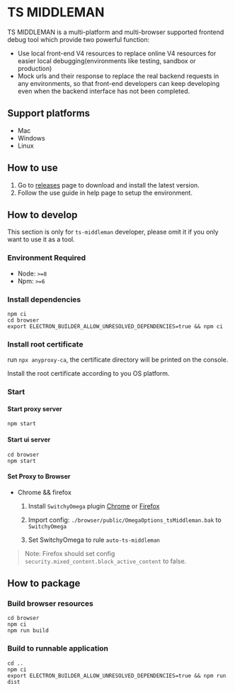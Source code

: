 # TS MIDDLEMAN

TS MIDDLEMAN is a multi-platform and multi-browser supported frontend debug tool which provide two powerful function:

- Use local front-end V4 resources to replace online V4 resources for easier local debugging(environments like testing, sandbox or production)
- Mock urls and their response to replace the real backend requests in any environments, so that front-end developers can keep developing even when the backend interface has not been completed.

## Support platforms

- Mac
- Windows
- Linux

## How to use

1. Go to [releases](https://github.com/BaiwangTradeshift/v4-debug-helper/releases) page to download and install the latest version.
2. Follow the use guide in help page to setup the environment.

## How to develop

This section is only for `ts-middleman` developer, please omit it if you only want to use it as a tool.

### Environment Required

- Node: `>=8`
- Npm: `>=6`


### Install dependencies

```
npm ci
cd browser
export ELECTRON_BUILDER_ALLOW_UNRESOLVED_DEPENDENCIES=true && npm ci
```

###  Install root certificate

run `npx anyproxy-ca`, the certificate directory will be printed on the console.

Install the root certificate according to you OS platform.

###  Start

#### Start proxy server

```
npm start
```
#### Start ui server

```
cd browser
npm start 
```


#### Set Proxy to Browser

- Chrome && firefox
    
    1. Install `SwitchyOmega` plugin [Chrome](https://chrome.google.com/webstore/detail/proxy-switchyomega/padekgcemlokbadohgkifijomclgjgif?hl=zh-CN) or [Firefox](https://addons.mozilla.org/en-US/firefox/addon/switchyomega/)
    
    2. Import config: `./browser/public/OmegaOptions_tsMiddleman.bak` to `SwitchyOmega`
    
    3. Set SwitchyOmega to rule `auto-ts-middleman`
    
> Note: Firefox should set config `security.mixed_content.block_active_content` to false.


## How to package

### Build browser resources

```
cd browser
npm ci
npm run build
```

### Build to runnable application

```
cd ..
npm ci
export ELECTRON_BUILDER_ALLOW_UNRESOLVED_DEPENDENCIES=true && npm run dist
```

